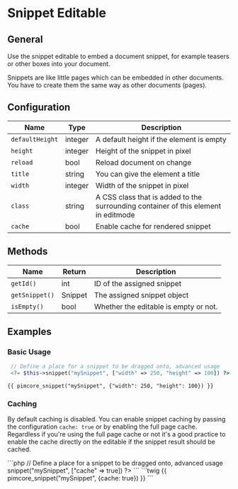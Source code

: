 # Snippet Editable

## General

Use the snippet editable to embed a document snippet, for example teasers or other boxes into your document. 

Snippets are like little pages which can be embedded in other documents. 
You have to create them the same way as other documents (pages).

## Configuration

| Name            | Type    | Description                                                                        |
|-----------------|---------|------------------------------------------------------------------------------------|
| `defaultHeight` | integer | A default height if the element is empty                                           |
| `height`        | integer | Height of the snippet in pixel                                                     |
| `reload`        | bool    | Reload document on change                                                          |
| `title`         | string  | You can give the element a title                                                   |
| `width`         | integer | Width of the snippet in pixel                                                      |
| `class`         | string  | A CSS class that is added to the surrounding container of this element in editmode |
| `cache`         | bool    | Enable cache for rendered snippet                                                  |

## Methods

| Name           | Return  | Description                           |
|----------------|---------|---------------------------------------|
| `getId()`      | int     | ID of the assigned snippet            |
| `getSnippet()` | Snippet | The assigned snippet object           |
| `isEmpty()`    | bool    | Whether the editable is empty or not. |

## Examples
### Basic Usage
<div class="code-section">

```php  
 // Define a place for a snippet to be dragged onto, advanced usage
 <?= $this->snippet("mySnippet", ["width" => 250, "height" => 100]) ?>
```

```twig
{{ pimcore_snippet("mySnippet", {"width": 250, "height": 100}) }}
```
</div>

### Caching 

By default caching is disabled. 
You can enable snippet caching by passing the configuration `cache: true` or 
by enabling the full page cache. 
Regardless if you're using the full page cache or not it's a good practice to
enable the cache directly on the editable if the snippet result should be cached. 

<div class="code-section">
```php  
 // Define a place for a snippet to be dragged onto, advanced usage
 <?= $this->snippet("mySnippet", ["cache" => true]) ?>
```
```twig
{{ pimcore_snippet("mySnippet", {cache: true}) }}
```
</div>
